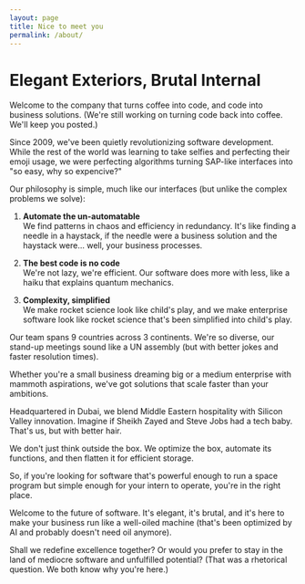 ```yaml
---
layout: page
title: Nice to meet you
permalink: /about/
---
```


# Elegant Exteriors, Brutal Internal

Welcome to the company that turns coffee into code, and code into business solutions. (We're still working on turning code back into coffee. We'll keep you posted.)

Since 2009, we've been quietly revolutionizing software development. While the rest of the world was learning to take selfies and perfecting their emoji usage, we were perfecting algorithms turning SAP-like interfaces into "so easy, why so expencive?"

Our philosophy is simple, much like our interfaces (but unlike the complex problems we solve):

1. **Automate the un-automatable**<br>
   We find patterns in chaos and efficiency in redundancy. It's like finding a needle in a haystack, if the needle were a business solution and the haystack were... well, your business processes.

2. **The best code is no code**<br>
   We're not lazy, we're efficient. Our software does more with less, like a haiku that explains quantum mechanics.

3. **Complexity, simplified**<br>
   We make rocket science look like child's play, and we make enterprise software look like rocket science that's been simplified into child's play.

Our team spans 9 countries across 3 continents. We're so diverse, our stand-up meetings sound like a UN assembly (but with better jokes and faster resolution times).

Whether you're a small business dreaming big or a medium enterprise with mammoth aspirations, we've got solutions that scale faster than your ambitions.

Headquartered in Dubai, we blend Middle Eastern hospitality with Silicon Valley innovation. Imagine if Sheikh Zayed and Steve Jobs had a tech baby. That's us, but with better hair.

We don't just think outside the box. We optimize the box, automate its functions, and then flatten it for efficient storage.

So, if you're looking for software that's powerful enough to run a space program but simple enough for your intern to operate, you're in the right place.

Welcome to the future of software. It's elegant, it's brutal, and it's here to make your business run like a well-oiled machine (that's been optimized by AI and probably doesn't need oil anymore).

Shall we redefine excellence together? Or would you prefer to stay in the land of mediocre software and unfulfilled potential? (That was a rhetorical question. We both know why you're here.)
